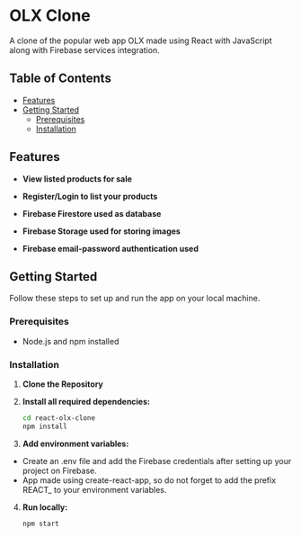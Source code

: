 # OLX Clone

A clone of the popular web app OLX made using React with JavaScript along with Firebase services integration.

## Table of Contents

- [Features](#features)
- [Getting Started](#getting-started)
  - [Prerequisites](#prerequisites)
  - [Installation](#installation)

## Features

- **View listed products for sale**
  
- **Register/Login to list your products**
  
- **Firebase Firestore used as database**
  
- **Firebase Storage used for storing images**
  
- **Firebase email-password authentication used**

## Getting Started

Follow these steps to set up and run the app on your local machine.

### Prerequisites

- Node.js and npm installed

### Installation

1. **Clone the Repository**

2. **Install all required dependencies:**

   ```bash
   cd react-olx-clone
   npm install
   ```

3. **Add environment variables:**

- Create an .env file and add the Firebase credentials after setting up your project on Firebase.
- App made using create-react-app, so do not forget to add the prefix REACT_ to your environment variables.

4. **Run locally:**

   ```bash
   npm start
   ```
